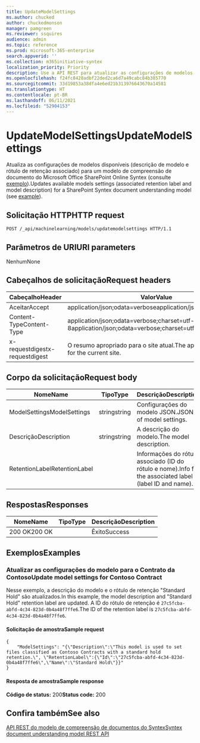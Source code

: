 ```yaml
---
title: UpdateModelSettings
ms.author: chucked
author: chuckedmonson
manager: pamgreen
ms.reviewer: ssquires
audience: admin
ms.topic: reference
ms.prod: microsoft-365-enterprise
search.appverid: ''
ms.collection: m365initiative-syntex
localization_priority: Priority
description: Use a API REST para atualizar as configurações de modelos disponíveis para um modelo de compreensão de documentos.
ms.openlocfilehash: f24fc8428adbf22ded2ca6d7a49cabc84b385770
ms.sourcegitcommit: 33d19853a38dfa4e6ed21b313976643670a14581
ms.translationtype: HT
ms.contentlocale: pt-BR
ms.lasthandoff: 06/11/2021
ms.locfileid: "52904153"
---
```

# <a name="updatemodelsettings"></a><span data-ttu-id="13635-103">UpdateModelSettings</span><span class="sxs-lookup"><span data-stu-id="13635-103">UpdateModelSettings</span></span>

<span data-ttu-id="13635-104">Atualiza as configurações de modelos disponíveis (descrição de modelo e rótulo de retenção associado) para um modelo de compreensão de documento do Microsoft Office SharePoint Online Syntex (consulte [exemplo](rest-updatemodelsettings-method.md#examples)).</span><span class="sxs-lookup"><span data-stu-id="13635-104">Updates available models settings (associated retention label and model description) for a SharePoint Syntex document understanding model (see [example](rest-updatemodelsettings-method.md#examples)).</span></span>

## <a name="http-request"></a><span data-ttu-id="13635-105">Solicitação HTTP</span><span class="sxs-lookup"><span data-stu-id="13635-105">HTTP request</span></span>

```HTTP
POST /_api/machinelearning/models/updatemodelsettings HTTP/1.1
```

## <a name="uri-parameters"></a><span data-ttu-id="13635-106">Parâmetros de URI</span><span class="sxs-lookup"><span data-stu-id="13635-106">URI parameters</span></span>

<span data-ttu-id="13635-107">Nenhum</span><span class="sxs-lookup"><span data-stu-id="13635-107">None</span></span>

## <a name="request-headers"></a><span data-ttu-id="13635-108">Cabeçalhos de solicitação</span><span class="sxs-lookup"><span data-stu-id="13635-108">Request headers</span></span>

| <span data-ttu-id="13635-109">Cabeçalho</span><span class="sxs-lookup"><span data-stu-id="13635-109">Header</span></span> | <span data-ttu-id="13635-110">Valor</span><span class="sxs-lookup"><span data-stu-id="13635-110">Value</span></span> |
|--------|-------|
|<span data-ttu-id="13635-111">Aceitar</span><span class="sxs-lookup"><span data-stu-id="13635-111">Accept</span></span>|<span data-ttu-id="13635-112">application/json;odata=verbose</span><span class="sxs-lookup"><span data-stu-id="13635-112">application/json;odata=verbose</span></span>|
|<span data-ttu-id="13635-113">Content-Type</span><span class="sxs-lookup"><span data-stu-id="13635-113">Content-Type</span></span>|<span data-ttu-id="13635-114">application/json;odata=verbose;charset=utf-8</span><span class="sxs-lookup"><span data-stu-id="13635-114">application/json;odata=verbose;charset=utf-8</span></span>|
|<span data-ttu-id="13635-115">x-requestdigest</span><span class="sxs-lookup"><span data-stu-id="13635-115">x-requestdigest</span></span>|<span data-ttu-id="13635-116">O resumo apropriado para o site atual.</span><span class="sxs-lookup"><span data-stu-id="13635-116">The appropriate digest for the current site.</span></span>|

## <a name="request-body"></a><span data-ttu-id="13635-117">Corpo da solicitação</span><span class="sxs-lookup"><span data-stu-id="13635-117">Request body</span></span>

|<span data-ttu-id="13635-118">Nome</span><span class="sxs-lookup"><span data-stu-id="13635-118">Name</span></span>    |<span data-ttu-id="13635-119">Tipo</span><span class="sxs-lookup"><span data-stu-id="13635-119">Type</span></span>   |<span data-ttu-id="13635-120">Descrição</span><span class="sxs-lookup"><span data-stu-id="13635-120">Description</span></span> |
|--------|-------|-------|
|<span data-ttu-id="13635-121">ModelSettings</span><span class="sxs-lookup"><span data-stu-id="13635-121">ModelSettings</span></span>|<span data-ttu-id="13635-122">string</span><span class="sxs-lookup"><span data-stu-id="13635-122">string</span></span>|<span data-ttu-id="13635-123">Configurações do modelo JSON.</span><span class="sxs-lookup"><span data-stu-id="13635-123">JSON of model settings.</span></span>|
|<span data-ttu-id="13635-124">Descrição</span><span class="sxs-lookup"><span data-stu-id="13635-124">Description</span></span>|<span data-ttu-id="13635-125">string</span><span class="sxs-lookup"><span data-stu-id="13635-125">string</span></span>|<span data-ttu-id="13635-126">A descrição do modelo.</span><span class="sxs-lookup"><span data-stu-id="13635-126">The model description.</span></span>|
|<span data-ttu-id="13635-127">RetentionLabel</span><span class="sxs-lookup"><span data-stu-id="13635-127">RetentionLabel</span></span>| |<span data-ttu-id="13635-128">Informações do rótulo associado (ID do rótulo e nome).</span><span class="sxs-lookup"><span data-stu-id="13635-128">Info for the associated label (label ID and name).</span></span>|

## <a name="responses"></a><span data-ttu-id="13635-129">Respostas</span><span class="sxs-lookup"><span data-stu-id="13635-129">Responses</span></span>

| <span data-ttu-id="13635-130">Nome</span><span class="sxs-lookup"><span data-stu-id="13635-130">Name</span></span>   | <span data-ttu-id="13635-131">Tipo</span><span class="sxs-lookup"><span data-stu-id="13635-131">Type</span></span>  | <span data-ttu-id="13635-132">Descrição</span><span class="sxs-lookup"><span data-stu-id="13635-132">Description</span></span>|
|--------|-------|------------|
|<span data-ttu-id="13635-133">200 OK</span><span class="sxs-lookup"><span data-stu-id="13635-133">200 OK</span></span>| |<span data-ttu-id="13635-134">Êxito</span><span class="sxs-lookup"><span data-stu-id="13635-134">Success</span></span>|

## <a name="examples"></a><span data-ttu-id="13635-135">Exemplos</span><span class="sxs-lookup"><span data-stu-id="13635-135">Examples</span></span>

### <a name="update-model-settings-for-contoso-contract"></a><span data-ttu-id="13635-136">Atualizar as configurações do modelo para o Contrato da Contoso</span><span class="sxs-lookup"><span data-stu-id="13635-136">Update model settings for Contoso Contract</span></span>

<span data-ttu-id="13635-137">Nesse exemplo, a descrição do modelo e o rótulo de retenção "Standard Hold" são atualizados.</span><span class="sxs-lookup"><span data-stu-id="13635-137">In this example, the model description and "Standard Hold" retention label are updated.</span></span> <span data-ttu-id="13635-138">A ID do rótulo de retenção é `27c5fcba-abfd-4c34-823d-0b4a48f7ffe6`.</span><span class="sxs-lookup"><span data-stu-id="13635-138">The ID of the retention label is `27c5fcba-abfd-4c34-823d-0b4a48f7ffe6`.</span></span>

#### <a name="sample-request"></a><span data-ttu-id="13635-139">Solicitação de amostra</span><span class="sxs-lookup"><span data-stu-id="13635-139">Sample request</span></span>

```HTTP
{
    "ModelSettings": "{\"Description\":\"This model is used to set files classified as Contoso Contracts with a standard hold retention.\", \"RetentionLabel\":{\"Id\":\"27c5fcba-abfd-4c34-823d-0b4a48f7ffe6\",\"Name\":\"Standard Hold\"}}"
}

```

#### <a name="sample-response"></a><span data-ttu-id="13635-140">Resposta de amostra</span><span class="sxs-lookup"><span data-stu-id="13635-140">Sample response</span></span>

<span data-ttu-id="13635-141">**Código de status:** 200</span><span class="sxs-lookup"><span data-stu-id="13635-141">**Status code:** 200</span></span>

## <a name="see-also"></a><span data-ttu-id="13635-142">Confira também</span><span class="sxs-lookup"><span data-stu-id="13635-142">See also</span></span>

[<span data-ttu-id="13635-143">API REST do modelo de compreensão de documentos do Syntex</span><span class="sxs-lookup"><span data-stu-id="13635-143">Syntex document understanding model REST API</span></span>](syntex-model-rest-api.md)
